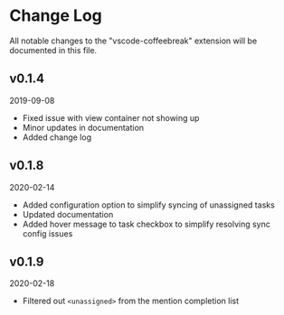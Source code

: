 # Change Log

All notable changes to the "vscode-coffeebreak" extension will be documented in this file.

## v0.1.4
2019-09-08

* Fixed issue with view container not showing up
* Minor updates in documentation
* Added change log

## v0.1.8
2020-02-14

* Added configuration option to simplify syncing of unassigned tasks
* Updated documentation
* Added hover message to task checkbox to simplify resolving sync config issues

## v0.1.9
2020-02-18

* Filtered out `<unassigned>` from the mention completion list